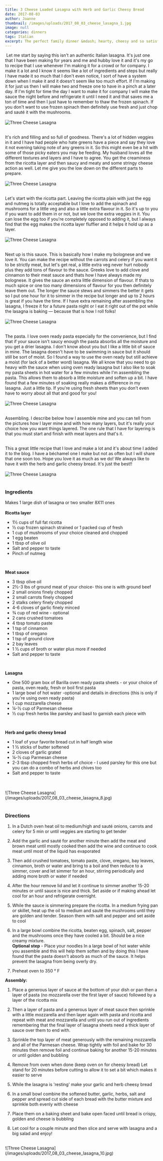```yaml
---
title: 3 Cheese Loaded Lasagna with Herb and Garlic Cheesy Bread
date: 2017-08-03
author: Joanne
thumbnail: /images/uploads/2017_08_03_cheese_lasagna_1.jpg
image: null
categories: dinners
tags: Italian
excerpt: The perfect family dinner &mdash; hearty, cheesy and so satisfying!
---
```

​
Let me start by saying this isn't an authentic Italian lasagna. It's just one that I have been making for years and me and hubby love it and it's my go to recipe that I use whenever I'm making it for a crowd or for company.  I make it a lot and I know it seems like a lot of ingredients and steps but really I have made it so much that I don't even notice, I sort of have a system down when I make it and it doesn't seem like too much effort.  If I'm making it for just us then I will make two and freeze one to have in a pinch at a later day. If I'm tight for time the day I want to make it for company I will make the sauce the night before and refrigerate it until I need it and that saves me a ton of time and then I just have to remember to thaw the frozen spinach. If you don't want to use frozen spinach then definitely use fresh and just chop and sauté it with the mushrooms.
<br>
<br>
![Three Cheese Lasagna](/images/uploads/2017_08_03_cheese_lasagna_2.jpg)
<br>
<br>

It's rich and filling and so full of goodness. There's a lot of hidden veggies in it and I have had people who hate greens have a piece and say they love it not evening taking note of any greens in it. So this might even be a hit with some of those picky eaters you may be feeding. My husband loves all the different textures and layers and I have to  agree. You get the creaminess from the ricotta layer and then saucy and meaty and some stringy cheese action as well. Let me give you the low down on the different parts to prepare.
<br>
<br>
![Three Cheese Lasagna](/images/uploads/2017_08_03_cheese_lasagna_3.jpg)
<br>
<br>

Let's start with the ricotta part. Leaving the ricotta plain with just the egg and nutmeg is totally acceptable but I love to add the spinach and mushrooms for a little veg and also a little extra flavour in it. So it's up to you if you want to add them in or not, but we love the extra veggies in it. You can lose the egg too if you're completely opposed to adding it, but I always find that the egg makes the ricotta layer fluffier and it helps it hold up as a layer.
<br>
<br>
![Three Cheese Lasagna](/images/uploads/2017_08_03_cheese_lasagna_4.jpg)
<br>
<br>

Next up is this sauce. This is basically how I make my bolognese and we love it. You can make the recipe without the carrots and celery if you want it to be strictly meat, but let's get real, a little extra veg never hurt nobody plus they add tons of flavour to the sauce.  Greeks love to add clove and cinnamon to their meat sauce and thats how I have always made my bolognese. It gives the sauce an extra little dimension of flavour. If thats to much spice or one too many dimensions of flavour for you then definitely leave them out. The longer the sauce stews and simmers the better it gets so I put one hour for it to simmer in the recipe but longer and up to 2 hours is great if you have the time. If I have extra remaining after assembling the lasagna, I freeze it for a future pasta night or I eat it right out of the pot while the lasagna is baking &mdash; because that is how I roll folks!
<br>
<br>
![Three Cheese Lasagna](/images/uploads/2017_08_03_cheese_lasagna_5.jpg)
<br>
<br>

The pasta. I love oven ready pasta especially for the convenience, but I find that if your sauce isn't saucy enough the pasta absorbs all the moisture and you get a drier lasagna. I don't know about you but I like a little bit of sauce in mine. The lasagna doesn't have to be swimming in sauce but it should still be sort of moist. So I found a way to use the oven ready but still achieve a moist (for lack of a better word) lasagna. We all know that you need to go heavy with the sauce when using oven ready lasagna but I also like to soak my pasta sheets in hot water for a few minutes while I'm assembling the pasta. This allows them to absorb a little moisture and soften up a bit. I have found that a few minutes of soaking really makes a difference in my lasagna.  Just a little tip. If you're using fresh sheets than you don't even have to worry about all that and good for you!
<br>
<br>
![Three Cheese Lasagna](/images/uploads/2017_08_03_cheese_lasagna_6.jpg)
<br>
<br>

Assembling.  I describe below how I assemble mine and you can tell from the pictures how I layer mine and with how many layers, but it's really your choice how you want things layered. The one rule that I have for layering is that you must start and finish with meat layers and that's it.
<br>
<br>

This a great little recipe that I love and make a lot and it's about time I added it to the blog. I have a béchamel one I make but not as often but I will share that one soon too. Hope you love it as much as we do! We always like to have it with the herb and garlic cheesy bread. It's just the best!!
<br>
<br>
![Three Cheese Lasagna](/images/uploads/2017_08_03_cheese_lasagna_7.jpg)
<br>
<br>

### Ingredients
Makes 1 large dish of lasagna or two smaller 8X11 ones
<br>
<br>
**Ricotta layer**

* 1&frac12; cups of full fat ricotta
* &frac12; cup frozen spinach strained or 1  packed cup of fresh
* 1 cup of mushrooms of your choice cleaned and chopped
* 1 egg beaten
* 1 tbsp of olive oil
* Salt and pepper to taste
* Pinch of nutmeg
<br>

**Meat sauce**

* 3 tbsp olive oil
* 2&frac12;-3 lbs of ground meat of your choice- this one is with ground beef
* 2 small onions finely chopped
* 2 small carrots finely chopped
* 2 stalks celery finely chopped
* 4-6 cloves of garlic finely minced
* &frac34; cup of red wine - optional
* 2 cans crushed tomatoes
* 4 tbsp tomato paste
* 1 tsp of cinnamon
* 1 tbsp of oregano
* 1 tsp of ground clove
* 2 bay leaves
* 1 &frac12; cups of broth or water plus more if needed
* Salt and pepper to taste
<br>

**Lasagna**

* One 500 gram box of Barilla oven ready pasta sheets - or your choice of pasta, oven ready, fresh or boil first pasta
* 1 large bowl of hot water -optional and details in directions (this is only if you're using oven ready pasta)
* 1 cup mozzarella cheese
* &frac14;-&frac12; cup of Parmesan cheese
* &frac12; cup fresh herbs like parsley and basil to garnish each piece with
<br>

**Herb and garlic cheesy bread**

* 1 loaf of your favorite bread cut in half length wise
* 1 &frac12; sticks of butter softened
* 2 cloves of garlic grated
* &frac14;-&frac12; cup Parmesan cheese
* 2-3 tbsp chopped fresh herbs of choice - I used parsley for this one but you can do a combo of herbs and chives too
* Salt and pepper to taste
<br>
<br>
![Three Cheese Lasagna](/images/uploads/2017_08_03_cheese_lasagna_8.jpg)
<br>
<br>

### Directions

1. In a Dutch oven heat oil to medium/high and sauté onions, carrots and celery for 5 min or until veggies are starting to get tender

1. Add the garlic and sauté for another minute then add the meat and brown meat until mostly cooked then add the wine and continue to cook meat until most of the liquid has evaporated

1. Then add crushed tomatoes, tomato paste, clove, oregano, bay leaves, cinnamon, broth or water and bring to a boil and then reduce to a simmer, cover and let simmer for an hour, stirring periodically and adding more broth or water if needed

1. After the hour remove lid and let it continue to simmer another 15-20 minutes or until sauce is nice and thick. Set aside or if making ahead let cool for an hour and refrigerate overnight.

1. While the sauce is simmering prepare the ricotta. In a medium frying pan or skillet, heat up the oil to medium and sauté the mushrooms until they are golden and tender. Season them with salt and pepper and set aside to cool

1. In a large bowl combine the ricotta, beaten egg, spinach, salt, pepper and the mushrooms once they have cooled a bit. Should be a nice creamy mixture.  
**Optional step** - Place your noodles In a large bowl of hot water while you assemble and this will help them soften and by doing this I have found that the pasta doesn't absorb as much of the sauce. It helps prevent the lasagna from being overly dry.  

1. Preheat oven to 350 &deg; F

**Assembly:**

1. Place a generous layer of sauce at the bottom of your dish or pan then a layer of pasta (no mozzarella over the first layer of sauce) followed by a layer of the ricotta mix

1. Then a layer of pasta and a generous layer of meat sauce then sprinkle with a little  mozzarella and then layer again with pasta and ricotta and repeat with meat and mozzarella and until you run out of ingredients remembering that the final layer of lasagna sheets need a thick layer of sauce over them to end with.  

1. Sprinkle the top layer of meat generously with the remaining mozzarella and all of the Parmesan cheese. Wrap tightly with foil  and bake for 30 minutes then remove foil and continue baking for another 15-20 minutes or until golden and bubbling

1. Remove from oven when done (keep oven on for cheesy bread) Let stand for 20 minutes before cutting to allow it to set a bit which makes it easier to serve  

1. While the lasagna is 'resting' make your garlic and herb cheesy bread

1. In a small bowl combine the softened butter, garlic, herbs, salt and pepper and spread cut side of each bread with the butter mixture and sprinkle both evenly with cheese

1. Place them on a baking sheet and bake open faced until bread is crispy, golden and cheese is bubbling

1. Let cool for a couple minute and then slice and serve with lasagna and a big salad and enjoy!

<br>
![Three Cheese Lasagna](/images/uploads/2017_08_03_cheese_lasagna_10.jpg)
